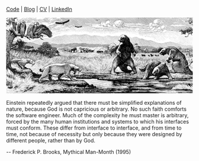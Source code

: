 [Code](https://github.com/jreisinger) | [Blog](https://jreisinger.blogspot.com) | [CV](https://docs.google.com/document/d/1lfF-61ocfg8GP1BD7QY_LyOgiYpQrvQhSMTzmzbdSdg/edit?usp=sharing) | [LinkedIn](https://www.linkedin.com/in/jozefreisinger)

![tar pit](tarpit.jpeg)

Einstein repeatedly argued that there must be simplified explanations of nature, because God is not capricious or arbitrary. No such faith comforts the software engineer. Much of the complexity he must master is arbitrary, forced by the many human institutions and systems to which his interfaces must conform. These differ from interface to interface, and from time to time, not because of necessity but only because they were designed by different people, rather than by God.

-- Frederick P. Brooks, Mythical Man-Month (1995)
